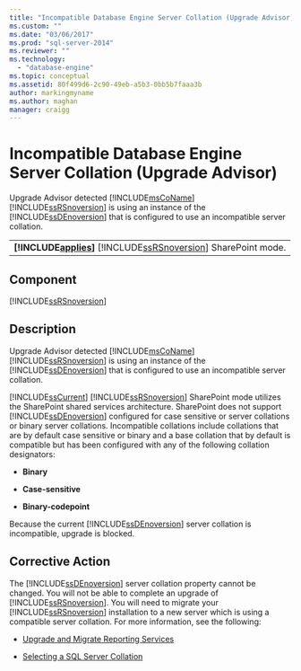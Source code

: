 ```yaml
---
title: "Incompatible Database Engine Server Collation (Upgrade Advisor) | Microsoft Docs"
ms.custom: ""
ms.date: "03/06/2017"
ms.prod: "sql-server-2014"
ms.reviewer: ""
ms.technology: 
  - "database-engine"
ms.topic: conceptual
ms.assetid: 80f499d6-2c90-49eb-a5b3-0bb5b7faaa3b
author: markingmyname
ms.author: maghan
manager: craigg
---
```

# Incompatible Database Engine Server Collation (Upgrade Advisor)
  Upgrade Advisor detected [!INCLUDE[msCoName](../../includes/msconame-md.md)] [!INCLUDE[ssRSnoversion](../../includes/ssrsnoversion-md.md)] is using an instance of the [!INCLUDE[ssDEnoversion](../../includes/ssdenoversion-md.md)] that is configured to use an incompatible server collation.  
  
||  
|-|  
|**[!INCLUDE[applies](../../includes/applies-md.md)]**  [!INCLUDE[ssRSnoversion](../../includes/ssrsnoversion-md.md)] SharePoint mode.|  
  
## Component  
 [!INCLUDE[ssRSnoversion](../../includes/ssrsnoversion-md.md)]  
  
## Description  
 Upgrade Advisor detected [!INCLUDE[msCoName](../../includes/msconame-md.md)] [!INCLUDE[ssRSnoversion](../../includes/ssrsnoversion-md.md)] is using an instance of the [!INCLUDE[ssDEnoversion](../../includes/ssdenoversion-md.md)] that is configured to use an incompatible server collation.  
  
 [!INCLUDE[ssCurrent](../../includes/sscurrent-md.md)] [!INCLUDE[ssRSnoversion](../../includes/ssrsnoversion-md.md)] SharePoint mode utilizes the SharePoint shared services architecture. SharePoint does not support [!INCLUDE[ssDEnoversion](../../includes/ssdenoversion-md.md)] configured for case sensitive or server collations or binary server collations. Incompatible collations include collations that are by default case sensitive or binary and a base collation that by default is compatible but has been configured with any of the following collation designators:  
  
-   **Binary**  
  
-   **Case-sensitive**  
  
-   **Binary-codepoint**  
  
 Because the current [!INCLUDE[ssDEnoversion](../../includes/ssdenoversion-md.md)] server collation is incompatible, upgrade is blocked.  
  
## Corrective Action  
 The [!INCLUDE[ssDEnoversion](../../includes/ssdenoversion-md.md)] server collation property cannot be changed. You will not be able to complete an upgrade of [!INCLUDE[ssRSnoversion](../../includes/ssrsnoversion-md.md)]. You will need to migrate your [!INCLUDE[ssRSnoversion](../../includes/ssrsnoversion-md.md)] installation to a new server which is using a compatible server collation. For more information, see the following:  
  
-   [Upgrade and Migrate Reporting Services](https://go.microsoft.com/fwlink/?LinkId=233227)  
  
-   [Selecting a SQL Server Collation](https://go.microsoft.com/fwlink/?LinkId=233226)  
  
  
